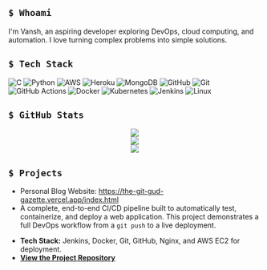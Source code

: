 ##  `$ Whoami`

I'm Vansh, an aspiring developer exploring DevOps, cloud computing, and automation. I love turning complex problems into simple solutions.

##  `$ Tech Stack`
![C](https://img.shields.io/badge/c-%2300599C.svg?style=for-the-badge&logo=c&logoColor=white) ![Python](https://img.shields.io/badge/python-3670A0?style=for-the-badge&logo=python&logoColor=ffdd54) ![AWS](https://img.shields.io/badge/AWS-%23FF9900.svg?style=for-the-badge&logo=amazon-aws&logoColor=white) ![Heroku](https://img.shields.io/badge/heroku-%23430098.svg?style=for-the-badge&logo=heroku&logoColor=white) ![MongoDB](https://img.shields.io/badge/MongoDB-%234ea94b.svg?style=for-the-badge&logo=mongodb&logoColor=white) ![GitHub](https://img.shields.io/badge/github-%23121011.svg?style=for-the-badge&logo=github&logoColor=white) ![Git](https://img.shields.io/badge/git-%23F05033.svg?style=for-the-badge&logo=git&logoColor=white) ![GitHub Actions](https://img.shields.io/badge/github%20actions-%232671E5.svg?style=for-the-badge&logo=githubactions&logoColor=white) ![Docker](https://img.shields.io/badge/docker-%230db7ed.svg?style=for-the-badge&logo=docker&logoColor=white) ![Kubernetes](https://img.shields.io/badge/kubernetes-%23326ce5.svg?style=for-the-badge&logo=kubernetes&logoColor=white) ![Jenkins](https://img.shields.io/badge/Jenkins-D24939?style=for-the-badge&logo=jenkins&logoColor=white) ![Linux](https://img.shields.io/badge/Linux-FCC624?style=for-the-badge&logo=linux&logoColor=black)

##  `$ GitHub Stats`

<div align="center">

![](https://github-readme-stats.vercel.app/api?username=damugiwara&theme=dark&hide_border=false&include_all_commits=false&count_private=false)<br/>
![](https://nirzak-streak-stats.vercel.app/?user=damugiwara&theme=dark&hide_border=false)<br/>
![](https://github-readme-stats.vercel.app/api/top-langs/?username=damugiwara&theme=dark&hide_border=false&include_all_commits=false&count_private=false&layout=compact)

</div>

##  `$ Projects`

- Personal Blog Website: https://the-git-gud-gazette.vercel.app/index.html
- A complete, end-to-end CI/CD pipeline built to automatically test, containerize, and deploy a web application. This project demonstrates a full DevOps workflow from a `git push` to a live deployment.

* **Tech Stack:** Jenkins, Docker, Git, GitHub, Nginx, and AWS EC2 for deployment.
* **[View the Project Repository](https://github.com/damugiwara/jenkinsPipelineProject)**




